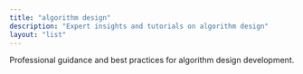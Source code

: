 ```yaml
---
title: "algorithm design"
description: "Expert insights and tutorials on algorithm design"
layout: "list"
---
```


Professional guidance and best practices for algorithm design development.

